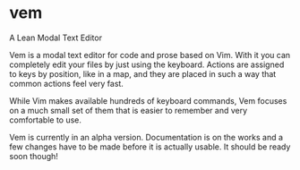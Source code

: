 
# vem

A Lean Modal Text Editor

Vem is a modal text editor for code and prose based on Vim. With it you can
completely edit your files by just using the keyboard. Actions are assigned to
keys by position, like in a map, and they are placed in such a way that common
actions feel very fast.

While Vim makes available hundreds of keyboard commands, Vem focuses on a much
small set of them that is easier to remember and very comfortable to use.

Vem is currently in an alpha version. Documentation is on the works and a few
changes have to be made before it is actually usable. It should be ready soon
though!

